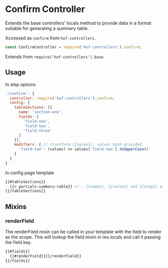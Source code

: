 # Confirm Controller

Extends the base controllers' locals method to provide data in a format suitable for generating a summary table.

Accessed as `confirm` from `hof-controllers`.

```js
const ConfirmController = require('hof-controllers').confirm;
```

Extends from `require('hof-controllers').base`

## Usage

In step options

```js
'/confirm': {
  controller: require('hof-controllers').confirm,
  config: {
    tableSections: [{
      name: 'section-one',
      fields: [
        'field-one',
        'field-two',
        'field-three'
      ]
    }],
    modifiers: { // transform {{value}}, values hash provided
      'field-two': (values) => values['field-two'].toUpperCase()
    }
  }
}
```

In config page template

```html
{{#tableSections}}
  {{> partials-summary-table}} <!-- {{name}}, {{value}} and {{step}} are available in this scope -->
{{/tableSections}}
```

## Mixins

### renderField

The renderField mixin can be called in your template with the field to render as the scope. This will lookup the field.mixin in res.locals and call it passing the field key.

```html
{{#fields}}
  {{#renderField}}{{/renderField}}
{{/fields}}
```
